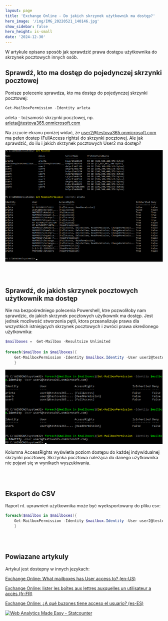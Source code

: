 ```yaml
---
layout: page
title: 'Exchange Online - Do jakich skrzynek użytkownik ma dostęp?'
hero_image: '/img/IMG_20220521_140146.jpg'
show_sidebar: false
hero_height: is-small
date: '2024-12-30'
---
```


W artykule opisano sposób jak sprawdzić prawa dostępu użytkownika do skrzynek pocztowych innych osób.

##  Sprawdź, kto ma dostęp do pojedynczej skrzynki pocztowej

Ponisze polecenie sprawdza, kto ma dostęp do pojedynczej skrzynki pocztowej:


```powershell
Get-MailboxPermission -Identity arleta
```

arleta - tożsamość skrzynki pocztowej, np. arleta@testova365.onmicrosoft.com

Na zrzucie ekranu poniżej widać, że user2@testova365.onmicrosoft.com ma pełen dostep (FullAccess rights) do skrzynki pocztowej. Ale jak sprawdzić, do ilu i jakich skrzynek pocztowych User2 ma dostęp?

<img src="/articles/img/mail.png" width="600" > 


<br/><br/>

## Sprawdź, do jakich skrzynek pocztowych użytkownik ma dostęp

Nie ma bezpośredniego polecenia Powershell, ktre pozwoliłoby nam sprawdzic, do jakich skrzynek pocztowych użytkownik ma dostęp. Jest jednak mozliwość stworzenia pętli, ktora przeanalizuje prawa dla wszystkich istniejących skrzynek pocztowych i zwróci prawa określonego użytkownika:


```powershell
$mailboxes =  Get-Mailbox -Resultsize Unlimited

foreach($mailbox in $mailboxes){
    Get-MailboxPermission -Identity $mailbox.Identity -User user2@testova365.onmicrosoft.com
    }
```

<img src="/articles/img/mail2.png" width="600" > 

Kolumna AccessRights wyświetla poziom dostępu do każdej indywidualnej skrzynki pocztowej. Skrzynka pocztowa należąca do danego użytkownika nie pojawi się w wynikach wyszukiwania.

<br/><br/>

## Eksport do CSV
Raport nt. uprawnień użytkownika może być wyeksportowany do pliku csv:


```powershell
foreach($mailbox in $mailboxes){
    Get-MailboxPermission -Identity $mailbox.Identity -User user2@testova365.onmicrosoft.com | export-csv c:\maiperms.csv -Append
    }

```

<br/><br/>

## Powiazane artykuly
Artykul jest dostepny w innych jezykach:

[Exchange Online: What mailboxes has User access to? (en-US)](https://powershellscripts.github.io/articles/en/Other/mailboxes/)

[Exchange Online: lister les boîtes aux lettres auxquelles un utilisateur a accès (fr-FR)](https://powershellscripts.github.io/articles/fr/mailboxes/)

[Exchange Online: ¿A qué buzones tiene acceso el usuario? (es-ES)](https://powershellscripts.github.io/articles/es/mailboxes/)



<!-- Default Statcounter code for Mailboxes
https://powershellscripts.github.io/articles/en/Other/mailboxes/
-->
<script type="text/javascript">
var sc_project=13073408; 
var sc_invisible=1; 
var sc_security="66de07d8"; 
var sc_client_storage="disabled"; 
</script>
<script type="text/javascript"
src="https://www.statcounter.com/counter/counter.js"
async></script>
<noscript><div class="statcounter"><a title="Web Analytics
Made Easy - Statcounter" href="https://statcounter.com/"
target="_blank"><img class="statcounter"
src="https://c.statcounter.com/13073408/0/66de07d8/1/"
alt="Web Analytics Made Easy - Statcounter"
referrerPolicy="no-referrer-when-downgrade"></a></div></noscript>
<!-- End of Statcounter Code -->